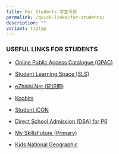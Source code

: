 ```yaml
---
title: For Students 学生专区
permalink: /quick-links/for-students/
description: ""
variant: tiptap
---
```

<h3><strong>USEFUL LINKS FOR STUDENTS</strong></h3>
<ul>
<li>
<p><a href="https://schoolibrary.moe.edu.sg/poiching" rel="noopener noreferrer nofollow" target="_blank">Online Public Access Catalogue (OPAC)</a>
</p>
</li>
<li>
<p><a href="https://vle.learning.moe.edu.sg/login" rel="noopener noreferrer nofollow" target="_blank">Student Learning Space (SLS)</a>
</p>
</li>
<li>
<p><a href="https://www.ezhishi.net/Contents/" rel="noopener noreferrer nofollow" target="_blank">eZhishi.Net (知识网)</a>&nbsp;</p>
</li>
<li>
<p><a href="https://member.koobits.com/" rel="noopener noreferrer nofollow" target="_blank">Koobits</a>
</p>
</li>
<li>
<p><a href="https://workspace.google.com/dashboard" rel="noopener noreferrer nofollow" target="_blank">Student iCON</a>
</p>
</li>
<li>
<p><a href="https://www.moe.gov.sg/secondary/dsa" rel="noopener noreferrer nofollow" target="_blank">Direct School Admission (DSA) for P6</a>
</p>
</li>
<li>
<p><a href="https://www.myskillsfuture.gov.sg/content/student/en/primary.html" rel="noopener noreferrer nofollow" target="_blank">My SkillsFuture (Primary)</a>
</p>
</li>
<li>
<p><a href="https://kids.nationalgeographic.com/kids/" rel="noopener noreferrer nofollow" target="_blank">Kids National Geographic</a>
</p>
</li>
</ul>
<p></p>